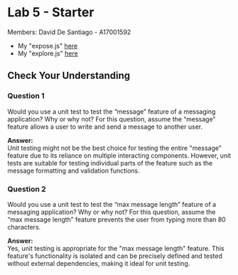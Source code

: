 # Lab 5 - Starter

Members: David De Santiago - A17001592

- My "expose.js" [here](expose.html)
- My "explore.js" [here](explore.html)
  
## Check Your Understanding

### Question 1
Would you use a unit test to test the “message” feature of a messaging application? Why or why not? For this question, assume the “message” feature allows a user to write and send a message to another user.

**Answer:**  
Unit testing might not be the best choice for testing the entire "message" feature due to its reliance on multiple interacting components. However, unit tests are suitable for testing individual parts of the feature such as the message formatting and validation functions.

### Question 2
Would you use a unit test to test the “max message length” feature of a messaging application? Why or why not? For this question, assume the “max message length” feature prevents the user from typing more than 80 characters.

**Answer:**  
Yes, unit testing is appropriate for the "max message length" feature. This feature's functionality is isolated and can be precisely defined and tested without external dependencies, making it ideal for unit testing.
